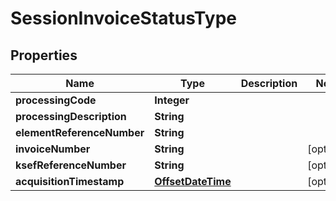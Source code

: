 # SessionInvoiceStatusType

## Properties
Name | Type | Description | Notes
------------ | ------------- | ------------- | -------------
**processingCode** | **Integer** |  | 
**processingDescription** | **String** |  | 
**elementReferenceNumber** | **String** |  | 
**invoiceNumber** | **String** |  |  [optional]
**ksefReferenceNumber** | **String** |  |  [optional]
**acquisitionTimestamp** | [**OffsetDateTime**](OffsetDateTime.md) |  |  [optional]
